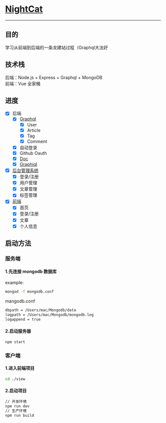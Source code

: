 # [NightCat](https://nightcat.win/)

------

## 目的
学习从前端到后端的一条龙建站过程（Graphql大法好

## 技术栈
后端：Node.js + Express + Graphql + MongoDB<br>
前端：Vue 全家桶<br>

## 进度
- [x] 后端
  - [x] [Graphql](https://github.com/NightCatSama/NightCat/blob/master/graphQL/index.js)
    - [x] User
    - [x] Article
    - [x] Tag
    - [x] Comment
  - [x] 自动登录
  - [x] Github Oauth
  - [x] [Doc](https://github.com/NightCatSama/NightCat/blob/master/docs/user.md)
  - [x] [Graphiql](https://nightcat.win/graphql)
- [x] [后台管理系统](https://nightcat.win/admin)
  - [x] 登录/注册
  - [x] 用户管理
  - [x] 文章管理
  - [x] 标签管理
- [x] [前端](https://nightcat.win/)
  - [x] 首页
  - [x] 登录/注册
  - [x] 文章
  - [x] 个人信息

## 启动方法

### 服务端

#### 1.先连接 mongodb 数据库

example:
```bash
mongod -f mongodb.conf
```
mangodb.conf
```bash
dbpath = /Users/mac/Mongodb/data
logpath = /Users/mac/Mongodb/mongodb.log
logappend = true
```

#### 2.启动服务器
```bash
npm start
```

### 客户端

#### 1.进入前端项目
```bash
cd ./view
```

#### 2.启动项目
```bash
// 开发环境
npm run dev
// 生产环境
npm run build
```
